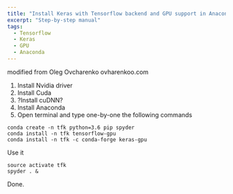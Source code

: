 ```yaml
---
title: "Install Keras with Tensorflow backend and GPU support in Anaconda"
excerpt: "Step-by-step manual"
tags:
  - Tensorflow
  - Keras
  - GPU
  - Anaconda
---
```

modified from Oleg Ovcharenko ovharenkoo.com

1. Install Nvidia driver
2. Install Cuda
3. ?Install cuDNN?
4. Install Anaconda
5. Open terminal and type one-by-one the following commands
```
conda create -n tfk python=3.6 pip spyder
conda install -n tfk tensorflow-gpu
conda install -n tfk -c conda-forge keras-gpu
```

Use it

```
source activate tfk
spyder . &
```

Done.
